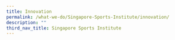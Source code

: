 ```yaml
---
title: Innovation
permalink: /what-we-do/Singapore-Sports-Institute/innovation/
description: ""
third_nav_title: Singapore Sports Institute
---
```

